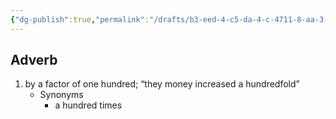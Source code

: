 ```yaml
---
{"dg-publish":true,"permalink":"/drafts/b3-eed-4-c5-da-4-c-4711-8-aa-3-6-abd-60570-e74/","dgHomeLink":true,"dgPassFrontmatter":false}
---
```




## Adverb

1. by a factor of one hundred; “they money increased a hundredfold”
	- Synonyms
		- a hundred times

